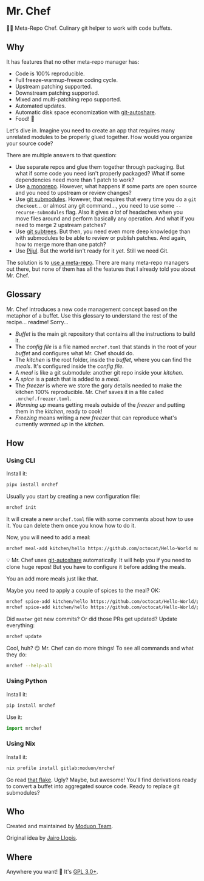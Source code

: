 # Mr. Chef

👨‍🍳 Meta-Repo Chef. Culinary git helper to work with code buffets.

## Why

It has features that no other meta-repo manager has:

- Code is 100% reproducible.
- Full freeze-warmup-freeze coding cycle.
- Upstream patching supported.
- Downstream patching supported.
- Mixed and multi-patching repo supported.
- Automated updates.
- Automatic disk space economization with [git-autoshare][].
- Food! 🥘

Let's dive in. Imagine you need to create an app that requires many unrelated modules to
be properly glued together. How would you organize your source code?

There are multiple answers to that question:

- Use separate repos and glue them together through packaging. But what if some code you
  need isn't properly packaged? What if some dependencies need more than 1 patch to
  work?
- Use [a monorepo](https://en.wikipedia.org/wiki/Monorepo). However, what happens if
  some parts are open source and you need to upstream or review changes?
- Use [git submodules](https://git-scm.com/book/en/v2/Git-Tools-Submodules). However,
  that requires that every time you do a `git checkout`... or almost any git command...,
  you need to use some `--recurse-submodules` flag. Also it gives _a lot_ of headaches
  when you move files around and perform basically any operation. And what if you need
  to merge 2 upstream patches?
- Use [git subtrees](https://www.atlassian.com/git/tutorials/git-subtree). But then, you
  need even more deep knowledge than with submodules to be able to review or publish
  patches. And again, how to merge more than one patch?
- Use [Pijul](https://pijul.org/posts/2022-01-07-monorepos/). But the world isn't ready
  for it yet. Still we need Git.

The solution is to [use a meta-repo](https://notes.burke.libbey.me/metarepo/). There are
many meta-repo managers out there, but none of them has all the features that I already
told you about Mr. Chef.

## Glossary

Mr. Chef introduces a new code management concept based on the metaphor of a buffet. Use
this glossary to understand the rest of the recipe... readme! Sorry...

- _Buffet_ is the main git repository that contains all the instructions to build it.
- The _config file_ is a file named `mrchef.toml` that stands in the root of your
  _buffet_ and configures what Mr. Chef should do.
- The _kitchen_ is the root folder, inside the _buffet_, where you can find the _meals_.
  It's configured inside the _config file_.
- A _meal_ is like a git submodule: another git repo inside your _kitchen_.
- A _spice_ is a patch that is added to a _meal_.
- The _freezer_ is where we store the gory details needed to make the kitchen 100%
  reproducible. Mr. Chef saves it in a file called `.mrchef.freezer.toml`.
- _Warming up_ means getting meals outside of the _freezer_ and putting them in the
  _kitchen_, ready to cook!
- _Freezing_ means writing a new _freezer_ that can reproduce what's currently _warmed
  up_ in the _kitchen_.

## How

### Using CLI

Install it:

```sh
pipx install mrchef
```

Usually you start by creating a new configuration file:

```sh
mrchef init
```

It will create a new `mrchef.toml` file with some comments about how to use it. You can
delete them once you know how to do it.

Now, you will need to add a meal:

```sh
mrchef meal-add kitchen/hello https://github.com/octocat/Hello-World master
```

💡 Mr. Chef uses [git-autoshare][] automatically. It will help you if you need to clone
huge repos! But you have to configure it before adding the meals.

You an add more meals just like that.

Maybe you need to apply a couple of spices to the meal? OK:

```sh
mrchef spice-add kitchen/hello https://github.com/octocat/Hello-World/pull/2256
mrchef spice-add kitchen/hello https://github.com/octocat/Hello-World/pull/34
```

Did `master` get new commits? Or did those PRs get updated? Update everything:

```sh
mrchef update
```

Cool, huh? 😏 Mr. Chef can do more things! To see all commands and what they do:

```sh
mrchef --help-all
```

### Using Python

Install it:

```sh
pip install mrchef
```

Use it:

```python
import mrchef
```

### Using Nix

Install it:

```sh
nix profile install gitlab:moduon/mrchef
```

Go read [that flake](./flake.nix). Ugly? Maybe, but awesome! You'll find derivations
ready to convert a buffet into aggregated source code. Ready to replace git submodules?

## Who

Created and maintained by [Moduon Team](https://www.moduon.team/).

Original idea by [Jairo Llopis](https://www.recallstack.icu/).

## Where

Anywhere you want! 🎁 It's [GPL 3.0+](./LICENSE).

[git-autoshare]: https://github.com/acsone/git-autoshare
